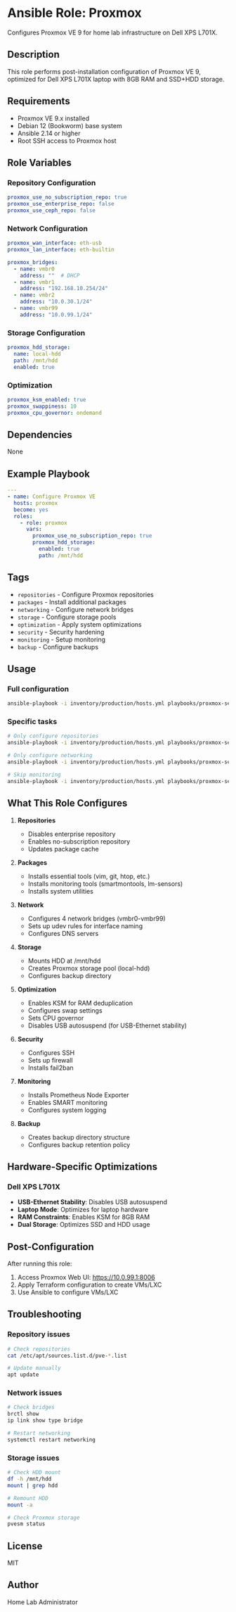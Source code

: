 # Ansible Role: Proxmox

Configures Proxmox VE 9 for home lab infrastructure on Dell XPS L701X.

## Description

This role performs post-installation configuration of Proxmox VE 9, optimized for Dell XPS L701X laptop with 8GB RAM and SSD+HDD storage.

## Requirements

- Proxmox VE 9.x installed
- Debian 12 (Bookworm) base system
- Ansible 2.14 or higher
- Root SSH access to Proxmox host

## Role Variables

### Repository Configuration

```yaml
proxmox_use_no_subscription_repo: true
proxmox_use_enterprise_repo: false
proxmox_use_ceph_repo: false
```

### Network Configuration

```yaml
proxmox_wan_interface: eth-usb
proxmox_lan_interface: eth-builtin

proxmox_bridges:
  - name: vmbr0
    address: ""  # DHCP
  - name: vmbr1
    address: "192.168.10.254/24"
  - name: vmbr2
    address: "10.0.30.1/24"
  - name: vmbr99
    address: "10.0.99.1/24"
```

### Storage Configuration

```yaml
proxmox_hdd_storage:
  name: local-hdd
  path: /mnt/hdd
  enabled: true
```

### Optimization

```yaml
proxmox_ksm_enabled: true
proxmox_swappiness: 10
proxmox_cpu_governor: ondemand
```

## Dependencies

None

## Example Playbook

```yaml
---
- name: Configure Proxmox VE
  hosts: proxmox
  become: yes
  roles:
    - role: proxmox
      vars:
        proxmox_use_no_subscription_repo: true
        proxmox_hdd_storage:
          enabled: true
          path: /mnt/hdd
```

## Tags

- `repositories` - Configure Proxmox repositories
- `packages` - Install additional packages
- `networking` - Configure network bridges
- `storage` - Configure storage pools
- `optimization` - Apply system optimizations
- `security` - Security hardening
- `monitoring` - Setup monitoring
- `backup` - Configure backups

## Usage

### Full configuration

```bash
ansible-playbook -i inventory/production/hosts.yml playbooks/proxmox-setup.yml
```

### Specific tasks

```bash
# Only configure repositories
ansible-playbook -i inventory/production/hosts.yml playbooks/proxmox-setup.yml --tags repositories

# Only configure networking
ansible-playbook -i inventory/production/hosts.yml playbooks/proxmox-setup.yml --tags networking

# Skip monitoring
ansible-playbook -i inventory/production/hosts.yml playbooks/proxmox-setup.yml --skip-tags monitoring
```

## What This Role Configures

1. **Repositories**
   - Disables enterprise repository
   - Enables no-subscription repository
   - Updates package cache

2. **Packages**
   - Installs essential tools (vim, git, htop, etc.)
   - Installs monitoring tools (smartmontools, lm-sensors)
   - Installs system utilities

3. **Network**
   - Configures 4 network bridges (vmbr0-vmbr99)
   - Sets up udev rules for interface naming
   - Configures DNS servers

4. **Storage**
   - Mounts HDD at /mnt/hdd
   - Creates Proxmox storage pool (local-hdd)
   - Configures backup directory

5. **Optimization**
   - Enables KSM for RAM deduplication
   - Configures swap settings
   - Sets CPU governor
   - Disables USB autosuspend (for USB-Ethernet stability)

6. **Security**
   - Configures SSH
   - Sets up firewall
   - Installs fail2ban

7. **Monitoring**
   - Installs Prometheus Node Exporter
   - Enables SMART monitoring
   - Configures system logging

8. **Backup**
   - Creates backup directory structure
   - Configures backup retention policy

## Hardware-Specific Optimizations

### Dell XPS L701X

- **USB-Ethernet Stability**: Disables USB autosuspend
- **Laptop Mode**: Optimizes for laptop hardware
- **RAM Constraints**: Enables KSM for 8GB RAM
- **Dual Storage**: Optimizes SSD and HDD usage

## Post-Configuration

After running this role:

1. Access Proxmox Web UI: https://10.0.99.1:8006
2. Apply Terraform configuration to create VMs/LXC
3. Use Ansible to configure VMs/LXC

## Troubleshooting

### Repository issues

```bash
# Check repositories
cat /etc/apt/sources.list.d/pve-*.list

# Update manually
apt update
```

### Network issues

```bash
# Check bridges
brctl show
ip link show type bridge

# Restart networking
systemctl restart networking
```

### Storage issues

```bash
# Check HDD mount
df -h /mnt/hdd
mount | grep hdd

# Remount HDD
mount -a

# Check Proxmox storage
pvesm status
```

## License

MIT

## Author

Home Lab Administrator
